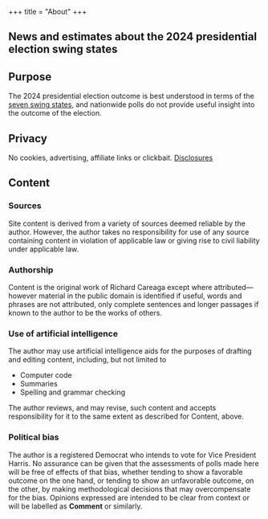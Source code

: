 +++
title = "About"
+++

## News and estimates about the 2024 presidential election swing states

## Purpose

The 2024 presidential election outcome is best understood in terms of the [seven swing states](../why7), and nationwide polls do not provide useful insight into the outcome of the election.

## Privacy

No cookies, advertising, affiliate links or clickbait. [Disclosures](../privacy)

## Content

### Sources

Site content is derived from a variety of sources deemed reliable by the author. However, the author takes no responsibility for use of any source containing content in violation of applicable law or giving rise to civil liability under applicable law. 

### Authorship

Content is the original work of Richard Careaga except where attributed—however material in the public domain is identified if useful, words and phrases are not attributed, only complete sentences and longer passages if known to the author to be the works of others.

### Use of artificial intelligence

The author may use artificial intelligence aids for the purposes of drafting and editing content, including, but not limited to

* Computer code
* Summaries
* Spelling and grammar checking

The author reviews, and may revise, such content and accepts responsibility for it to the same extent as described for Content, above.

### Political bias

The author is a registered Democrat who intends to vote for Vice President Harris. No assurance can be given that the assessments of polls made here will be free of effects of that bias, whether tending to show a favorable outcome on the one hand, or tending to show an unfavorable outcome, on the other, by making methodological decisions that may overcompensate for the bias. Opinions expressed are intended to be clear from context or will be labelled as **Comment** or similarly.
